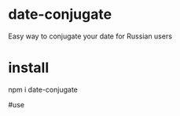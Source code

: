 # date-conjugate
Easy way to conjugate your date for Russian users

# install
npm i date-conjugate

#use
